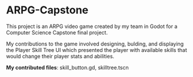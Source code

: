 # ARPG-Capstone
This project is an ARPG video game created by my team in Godot for a Computer Science Capstone final project. 

My contributions to the game involved designing, bulding, and displaying the Player Skill Tree UI which presented the player with available skills that would change their player stats and abilities. 

**My contributed files**: skill_button.gd, skilltree.tscn
